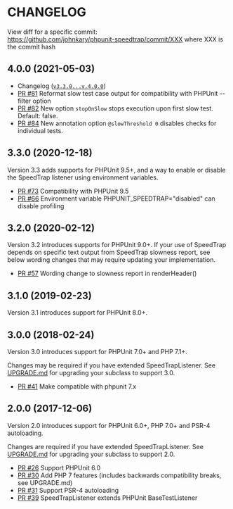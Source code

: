 CHANGELOG
=================

View diff for a specific commit:  
https://github.com/johnkary/phpunit-speedtrap/commit/XXX where XXX is the commit hash

## 4.0.0 (2021-05-03)

* Changelog ([`v3.3.0...v.4.0.0`](https://github.com/johnkary/phpunit-speedtrap/compare/v3.3.0...v4.0.0))
* [PR #81](https://github.com/johnkary/phpunit-speedtrap/pull/81) Reformat slow test case output for compatibility with PHPUnit --filter option
* [PR #82](https://github.com/johnkary/phpunit-speedtrap/pull/82) New option `stopOnSlow` stops execution upon first slow test. Default: false.
* [PR #84](https://github.com/johnkary/phpunit-speedtrap/pull/84) New annotation option `@slowThreshold 0` disables checks for individual tests.

## 3.3.0 (2020-12-18)

Version 3.3 adds supports for PHPUnit 9.5+, and a way to enable or disable the SpeedTrap listener using environment variables.

* [PR #73](https://github.com/johnkary/phpunit-speedtrap/pull/73) Compatibility with PHPUnit 9.5
* [PR #66](https://github.com/johnkary/phpunit-speedtrap/pull/66) Environment variable PHPUNIT_SPEEDTRAP="disabled" can disable profiling

## 3.2.0 (2020-02-12)

Version 3.2 introduces supports for PHPUnit 9.0+.
If your use of SpeedTrap depends on specific text output from SpeedTrap slowness
report, see below wording changes that may require updating your implementation.

* [PR #57](https://github.com/johnkary/phpunit-speedtrap/pull/57) Wording change to slowness report in renderHeader()

## 3.1.0 (2019-02-23)

Version 3.1 introduces support for PHPUnit 8.0+.

## 3.0.0 (2018-02-24)

Version 3.0 introduces support for PHPUnit 7.0+ and PHP 7.1+.

Changes may be required if you have extended SpeedTrapListener. See
[UPGRADE.md](UPGRADE.md) for upgrading your subclass to support 3.0.

* [PR #41](https://github.com/johnkary/phpunit-speedtrap/pull/41) Make compatible with phpunit 7.x

## 2.0.0 (2017-12-06)

Version 2.0 introduces support for PHPUnit 6.0+, PHP 7.0+ and PSR-4 autoloading.

Changes are required if you have extended SpeedTrapListener. See
[UPGRADE.md](UPGRADE.md) for upgrading your subclass to support 2.0.

* [PR #26](https://github.com/johnkary/phpunit-speedtrap/pull/26) Support PHPUnit 6.0
* [PR #30](https://github.com/johnkary/phpunit-speedtrap/pull/30) Add PHP 7 features (includes backwards compatibility breaks, see UPGRADE.md)
* [PR #31](https://github.com/johnkary/phpunit-speedtrap/pull/31) Support PSR-4 autoloading
* [PR #39](https://github.com/johnkary/phpunit-speedtrap/pull/39) SpeedTrapListener extends PHPUnit BaseTestListener
